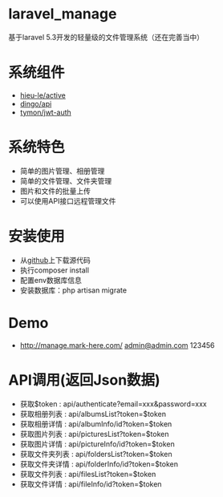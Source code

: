 # laravel_manage
基于laravel 5.3开发的轻量级的文件管理系统（还在完善当中）

# 系统组件
- [hieu-le/active](https://github.com/letrunghieu/active)
- [dingo/api](https://github.com/dingo/api)
- [tymon/jwt-auth](https://github.com/tymondesigns/jwt-auth)

# 系统特色
- 简单的图片管理、相册管理
- 简单的文件管理、文件夹管理
- 图片和文件的批量上传
- 可以使用API接口远程管理文件

# 安装使用
- 从[github](https://github.com/markbest/laravel_manage)上下载源代码
- 执行composer install
- 配置env数据库信息
- 安装数据库：php artisan migrate

# Demo
- http://manage.mark-here.com/  admin@admin.com  123456

# API调用(返回Json数据)
- 获取$token  :  api/authenticate?email=xxx&password=xxx
- 获取相册列表 : api/albumsList?token=$token
- 获取相册详情 : api/albumInfo/id?token=$token
- 获取图片列表 : api/picturesList?token=$token
- 获取图片详情 : api/pictureInfo/id?token=$token
- 获取文件夹列表 : api/foldersList?token=$token
- 获取文件夹详情 : api/folderInfo/id?token=$token
- 获取文件列表 : api/filesList?token=$token
- 获取文件详情 : api/fileInfo/id?token=$token